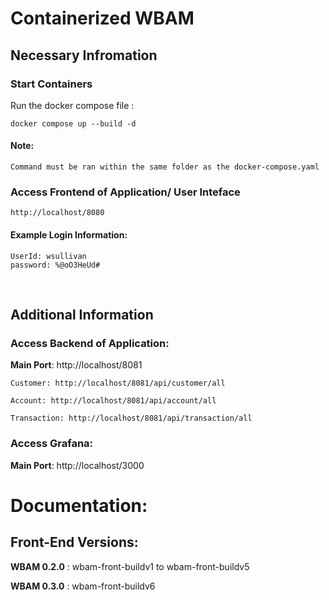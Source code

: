 # Containerized WBAM 
## Necessary Infromation

### Start Containers 
Run the docker compose file : 

`docker compose up --build -d`

#### Note: 
    Command must be ran within the same folder as the docker-compose.yaml
### Access Frontend of Application/ User Inteface
    http://localhost/8080
#### Example Login Information:
    UserId: wsullivan
    password: %@oO3HeUd#
&nbsp;


## Additional Information

### Access Backend of Application:
**Main Port**: http://localhost/8081
    
    Customer: http://localhost/8081/api/customer/all

    Account: http://localhost/8081/api/account/all

    Transaction: http://localhost/8081/api/transaction/all

### Access Grafana:
**Main Port**: http://localhost/3000


# Documentation: 

## Front-End Versions: 
**WBAM 0.2.0** : wbam-front-buildv1 to wbam-front-buildv5

**WBAM 0.3.0** : wbam-front-buildv6


